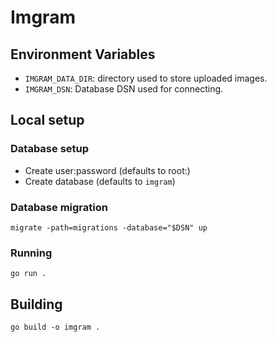 # Imgram

## Environment Variables
- `IMGRAM_DATA_DIR`: directory used to store uploaded images.
- `IMGRAM_DSN`: Database DSN used for connecting.

## Local setup

### Database setup
- Create user:password (defaults to root:)
- Create database (defaults to `imgram`)

### Database migration
```
migrate -path=migrations -database="$DSN" up
```

### Running
```
go run .
```

## Building
```
go build -o imgram .
```
